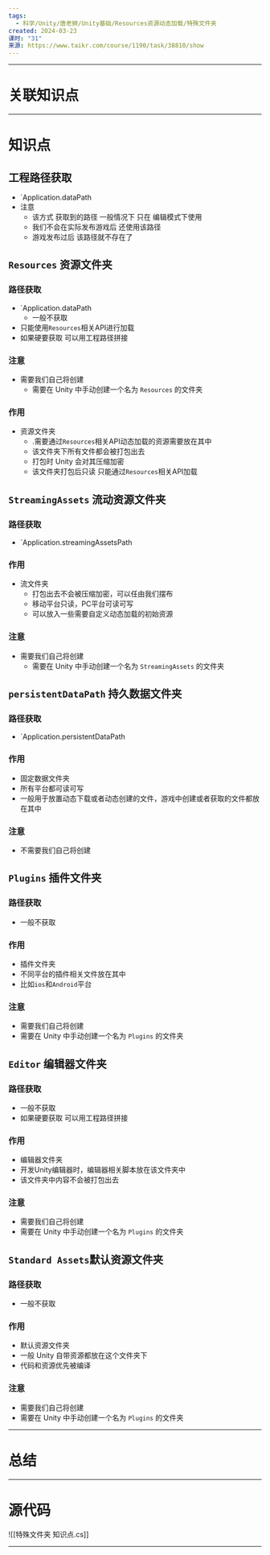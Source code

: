 ```yaml
---
tags:
  - 科学/Unity/唐老狮/Unity基础/Resources资源动态加载/特殊文件夹
created: 2024-03-23
课时: "31"
来源: https://www.taikr.com/course/1190/task/38810/show
---
```


---
# 关联知识点


---
# 知识点

## 工程路径获取

- `Application.dataPath
- 注意
	- 该方式 获取到的路径 一般情况下 只在 编辑模式下使用
	- 我们不会在实际发布游戏后 还使用该路径
	- 游戏发布过后 该路径就不存在了
## `Resources` 资源文件夹

### 路径获取

- `Application.dataPath
	- 一般不获取
- 只能使用`Resources`相关API进行加载
- 如果硬要获取 可以用工程路径拼接
### 注意

- 需要我们自己将创建
	- 需要在 Unity 中手动创建一个名为 `Resources` 的文件夹
### 作用

- 资源文件夹
	- .需要通过`Resources`相关API动态加载的资源需要放在其中
	- 该文件夹下所有文件都会被打包出去
	- 打包时 Unity 会对其压缩加密
	- 该文件夹打包后只读 只能通过`Resources`相关API加载
## `StreamingAssets` 流动资源文件夹

### 路径获取

- `Application.streamingAssetsPath
### 作用

- 流文件夹
	- 打包出去不会被压缩加密，可以任由我们摆布
	- 移动平台只读，PC平台可读可写
	- 可以放入一些需要自定义动态加载的初始资源
### 注意

- 需要我们自己将创建
	- 需要在 Unity 中手动创建一个名为 `StreamingAssets` 的文件夹
## `persistentDataPath` 持久数据文件夹

### 路径获取

- `Application.persistentDataPath
### 作用

- 固定数据文件夹
- 所有平台都可读可写
- 一般用于放置动态下载或者动态创建的文件，游戏中创建或者获取的文件都放在其中
### 注意

- 不需要我们自己将创建
## `Plugins` 插件文件夹

### 路径获取

- 一般不获取
### 作用

- 插件文件夹
- 不同平台的插件相关文件放在其中
- 比如`ios`和`Android`平台
### 注意

- 需要我们自己将创建
- 需要在 Unity 中手动创建一个名为 `Plugins`  的文件夹
## `Editor` 编辑器文件夹

### 路径获取

- 一般不获取
- 如果硬要获取 可以用工程路径拼接
### 作用

- 编辑器文件夹
- 开发Unity编辑器时，编辑器相关脚本放在该文件夹中
- 该文件夹中内容不会被打包出去
### 注意

- 需要我们自己将创建
- 需要在 Unity 中手动创建一个名为 `Plugins`  的文件夹
## `Standard Assets`默认资源文件夹 
### 路径获取

- 一般不获取
### 作用

- 默认资源文件夹
- 一般 Unity 自带资源都放在这个文件夹下
- 代码和资源优先被编译
### 注意

- 需要我们自己将创建
- 需要在 Unity 中手动创建一个名为 `Plugins`  的文件夹

---
# 总结



---
# 源代码

![[特殊文件夹 知识点.cs]]

---
 


